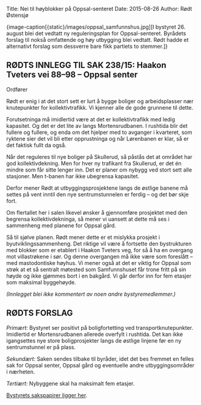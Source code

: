 Title: Nei til høyblokker på Oppsal-senteret
Date: 2015-08-26
Author: Rødt Østensjø

{image-caption[{static}/images/oppsal_samfunnshus.jpg][I bystyret 26. august blei det vedtatt ny reguleringsplan for Oppsal-senteret. Byrådets forslag til nokså omfattende og høy utbygging blei vedtatt. Rødt hadde et alternativt forslag som dessverre bare fikk partiets to stemmer.]}

## RØDTS INNLEGG TIL SAK 238/15: Haakon Tveters vei 88–98 – Oppsal senter

Ordfører

Rødt er enig i at det stort sett er lurt å bygge boliger og arbeidsplasser nær knutepunkter for kollektivtrafikk. Vi kjenner alle de gode grunnene til dette.

Forutsetninga må imidlertid være at det er kollektivtrafikk med ledig kapasitet. Og det er det lite av langs Mortensrudbanen. I rushtida blir det fullere og fullere, og enda om det hjelper med to avganger i kvarteret, som ryktene sier det vil bli etter opprustninga og når Lørenbanen er klar, så er det faktisk fullt da også.

Når det reguleres til nye boliger på Skullerud, så påstås det at området har god kollektivdekning. Men for hver ny trafikant fra Skullerud, er det én mindre som får sitte lenger inn. Det er planer om nybygg ved stort sett alle stasjoner. Men t-banen har ikke ubegrensa kapasitet.

Derfor mener Rødt at utbyggingsprosjektene langs de østlige banene må settes på vent inntil den nye sentrumstunnelen er ferdig – og det bør skje fort.

Om flertallet her i salen likevel ønsker å gjennomføre prosjektet med den begrensa kollektivdekninga, så mener vi uansett at dette må ses i sammenheng med planene for Oppsal gård.

Så til sjølve planen. Rødt mener dette er et mislykka prosjekt i byutviklingssammenheng. Det riktige vil være å fortsette den bystrukturen med blokker som er etablert i Haakon Tveters veg, for så å ha en overgang mot villastrøkene i sør. Og denne overgangen må ikke være som foreslått – med mastodontiske høyhus. Vi mener også at det er viktig for Oppsal som strøk at et så sentralt møtested som Samfunnshuset får trone fritt på sin høyde og ikke gjømmes bort i en bakgård. Vi går derfor inn for fem etasjer som maksimal byggehøyde.

*(Innlegget blei ikke kommentert av noen andre bystyremedlemmer.)*

## RØDTS FORSLAG

*Primært:* Bystyret ser positivt på boligfortetting ved transportknutepunkter. Imidlertid er Mortensrudbanen allerede overfylt i rushtida. Det kan ikke igangsettes nye store boligprosjekter langs de østlige linjene før en ny sentrumstunnel er på plass.

*Sekundært:* Saken sendes tilbake til byråder, idet det bes fremmet en felles sak for Oppsal senter, Oppsal gård og eventuelle andre utbyggingsområder i nærheten.

*Tertiært:* Nybyggene skal ha maksimalt fem etasjer.

[Bystyrets sakspapirer ligger her](https://www.oslo.kommune.no/sru/utv_caseinfo.asp?utvalg=B&caseno=1052184&dayno=238&Year=2015-8-26&db_source=2).